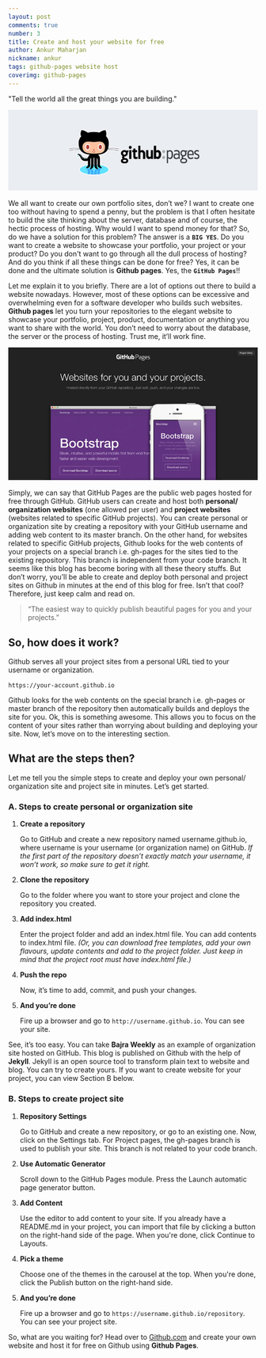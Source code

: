 ```yaml
---
layout: post
comments: true
number: 3
title: Create and host your website for free
author: Ankur Maharjan
nickname: ankur
tags: github-pages website host
coverimg: github-pages
---
```


<div class="message"> "Tell the world all the great things you are building."</div>

![cover pic github pages](/public/images/posts/github-pages.jpg)

We all want to create our own portfolio sites, don’t we? I want to create one too without having to spend a penny, but the problem is that I often hesitate to build the site thinking about the server, database and of course, the hectic process of hosting. Why would I want to spend money for that? So, do we have a solution for this problem? The answer is a **`BIG YES`**. Do you want to create a website to showcase your portfolio, your project or your product? Do you don't want to go through all the dull process of hosting? And do you think if all these things can be done for free? Yes, it can be done and the ultimate solution is **Github pages**. Yes, the **`GitHub Pages`**!!

Let me explain it to you briefly. There are a lot of options out there to build a website nowadays. However, most of these options can be excessive and overwhelming even for a software developer who builds such websites. **Github pages** let you turn your repositories to the elegant website to showcase your portfolio, project, product, documentation or anything you want to share with the world. You don’t need to worry about the database, the server or the process of hosting. Trust me,  it’ll work fine.

![Github Pages](/public/images/posts/github-pages2.jpg)

Simply, we can say that GitHub Pages are the public web pages hosted for free through GitHub. GitHub users can create and host both **personal/ organization websites** (one allowed per user) and **project websites** (websites related to specific GitHub projects). You can create personal or organization site  by creating a repository with your GitHub username and adding web content to its master branch. On the other hand, for websites related to specific GitHub projects, Github looks for the web contents of your projects on a special branch i.e. gh-pages for the sites tied to the existing repository. This branch is independent from your code branch. It seems like this blog has become boring with all these theory stuffs. But don’t worry, you’ll be able to create and deploy both personal and project sites on Github in minutes at the end of this blog for free. Isn’t that cool? Therefore, just keep calm and read on.

> “The easiest way to quickly publish beautiful pages for you and your projects.”

## So, how does it work?

Github serves all your project sites from a personal URL tied to your username or organization.

```
https://your-account.github.io
```

Github looks for the web contents on the special branch i.e. gh-pages or master branch of the repository then automatically builds and deploys the site for you. Ok, this is something awesome. This allows you to focus on the content of your sites rather than worrying about building and deploying your site. Now, let’s move on to the interesting section.

## What are the steps then?
Let me tell you the simple steps to create and deploy your own personal/ organization site and project site in minutes. Let’s get started.

### A. Steps to create personal or organization site

1. **Create  a repository**

    Go to GitHub and create a new repository named username.github.io, where username is your username (or organization name) on GitHub. *If the first part of the repository doesn’t exactly match your username, it won’t work, so make sure to get it right.*

1. **Clone the repository**

    Go to the folder where you want to store your project and clone the repository you created.

1. **Add index.html**

    Enter the project folder and add an index.html file. You can add contents to index.html file. *(Or, you can download free templates, add your own flavours, update contents and add to the project folder. Just keep in mind that the project root must have index.html file.)*

1. **Push the repo**

    Now, it’s time to add, commit, and push your changes.

1. **And you’re done**

    Fire up a browser and go to `http://username.github.io`. You can see your site.

See, it’s too easy. You can take **Bajra Weekly** as an example of organization site hosted on GitHub. This blog is published on Github with the help of **Jekyll**. Jekyll is an open source tool to transform plain text to website and blog. You can try to create yours. If you want to create website for your project, you can view Section B below.

### B. Steps to create project site

1. **Repository Settings**

    Go to GitHub and create a new repository, or go to an existing one. Now, click on the Settings tab. For Project pages, the gh-pages branch is used to publish your site. This branch is not related to your code branch.

1. **Use Automatic Generator**

    Scroll down to the GitHub Pages module. Press the Launch automatic page generator button.

1. **Add Content**

    Use the editor to add content to your site. If you already have a README.md in your project, you can import that file by clicking a button on the right-hand side of the page. When you're done, click Continue to Layouts.

1. **Pick a theme**

    Choose one of the themes in the carousel at the top. When you're done, click the Publish button on the right-hand side.

1. **And you’re done**

    Fire up a browser and go to `https://username.github.io/repository`. You can see your project site.

So, what are you waiting for? Head over to [Github.com](https://github.com) and create your own website and host it for free on Github using **Github Pages**.